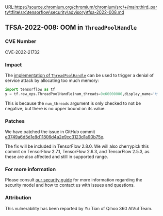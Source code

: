 URL:https://source.chromium.org/chromium/chromium/src/+/main:third_party\tflite\src\tensorflow\security\advisory\tfsa-2022-008.md
## TFSA-2022-008: OOM in `ThreadPoolHandle`

### CVE Number
CVE-2022-21732

### Impact
The [implementation of `ThreadPoolHandle`](https://github.com/tensorflow/tensorflow/blob/5100e359aef5c8021f2e71c7b986420b85ce7b3d/tensorflow/core/kernels/data/experimental/threadpool_dataset_op.cc#L79-L135) can be used to trigger a denial of service attack by allocating too much memory:

```python
import tensorflow as tf
y = tf.raw_ops.ThreadPoolHandle(num_threads=0x60000000,display_name='tf')
```

This is because the `num_threads` argument is only checked to not be negative, but there is no upper bound on its value.

### Patches
We have patched the issue in GitHub commit [e3749a6d5d1e8d11806d4a2e9cc3123d1a90b75e](https://github.com/tensorflow/tensorflow/commit/e3749a6d5d1e8d11806d4a2e9cc3123d1a90b75e).

The fix will be included in TensorFlow 2.8.0. We will also cherrypick this commit on TensorFlow 2.7.1, TensorFlow 2.6.3, and TensorFlow 2.5.3, as these are also affected and still in supported range.

### For more information
Please consult [our security guide](https://github.com/tensorflow/tensorflow/blob/master/SECURITY.md) for more information regarding the security model and how to contact us with issues and questions.

### Attribution
This vulnerability has been reported by Yu Tian of Qihoo 360 AIVul Team.

